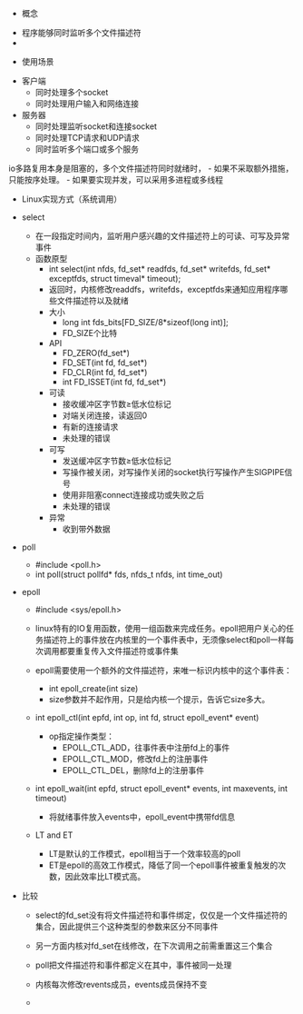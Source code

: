 * 概念
- 程序能够同时监听多个文件描述符
- 

* 使用场景
- 客户端
    - 同时处理多个socket
    - 同时处理用户输入和网络连接
- 服务器
    - 同时处理监听socket和连接socket
    - 同时处理TCP请求和UDP请求
    - 同时监听多个端口或多个服务

io多路复用本身是阻塞的，多个文件描述符同时就绪时，
    - 如果不采取额外措施，只能按序处理。
    - 如果要实现并发，可以采用多进程或多线程

* Linux实现方式（系统调用）
- select
    - 在一段指定时间内，监听用户感兴趣的文件描述符上的可读、可写及异常事件
    * 函数原型
        - int select(int nfds, fd_set* readfds, fd_set* writefds, fd_set* exceptfds, struct timeval* timeout);
        - 返回时，内核修改readdfs，writefds，exceptfds来通知应用程序哪些文件描述符以及就绪
        - 大小
            - long int fds_bits[FD_SIZE/8*sizeof(long int)];
            - FD_SIZE个比特
        - API
            - FD_ZERO(fd_set*)
            - FD_SET(int fd, fd_set*)
            - FD_CLR(int fd, fd_set*)
            - int FD_ISSET(int fd, fd_set*)
        - 可读
            - 接收缓冲区字节数≥低水位标记
            - 对端关闭连接，读返回0
            - 有新的连接请求
            - 未处理的错误
        - 可写
            - 发送缓冲区字节数≥低水位标记
            - 写操作被关闭，对写操作关闭的socket执行写操作产生SIGPIPE信号
            - 使用非阻塞connect连接成功或失败之后
            - 未处理的错误
        - 异常
            - 收到带外数据

- poll
    - #include <poll.h>
    - int poll(struct pollfd* fds, nfds_t nfds, int time_out)


- epoll
    - #include <sys/epoll.h>
    - linux特有的IO复用函数，使用一组函数来完成任务。epoll把用户关心的任务描述符上的事件放在内核里的一个事件表中，无须像select和poll一样每次调用都要重复传入文件描述符或事件集
    - epoll需要使用一个额外的文件描述符，来唯一标识内核中的这个事件表：
        - int epoll_create(int size)
        - size参数并不起作用，只是给内核一个提示，告诉它size多大。
    - int epoll_ctl(int epfd, int op, int fd, struct epoll_event* event)
        - op指定操作类型：
            - EPOLL_CTL_ADD，往事件表中注册fd上的事件
            - EPOLL_CTL_MOD，修改fd上的注册事件
            - EPOLL_CTL_DEL，删除fd上的注册事件
    - int epoll_wait(int epfd, struct epoll_event* events, int maxevents, int timeout)
        - 将就绪事件放入events中，epoll_event中携带fd信息

    - LT and ET
        - LT是默认的工作模式，epoll相当于一个效率较高的poll
        - ET是epoll的高效工作模式，降低了同一个epoll事件被重复触发的次数，因此效率比LT模式高。

- 比较
    - select的fd_set没有将文件描述符和事件绑定，仅仅是一个文件描述符的集合，因此提供三个这种类型的参数来区分不同事件
    - 另一方面内核对fd_set在线修改，在下次调用之前需重置这三个集合

    - poll把文件描述符和事件都定义在其中，事件被同一处理
    - 内核每次修改revents成员，events成员保持不变

    - 

